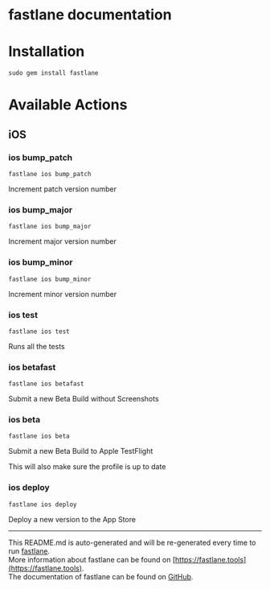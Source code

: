 fastlane documentation
================
# Installation
```
sudo gem install fastlane
```
# Available Actions
## iOS
### ios bump_patch
```
fastlane ios bump_patch
```
Increment patch version number
### ios bump_major
```
fastlane ios bump_major
```
Increment major version number
### ios bump_minor
```
fastlane ios bump_minor
```
Increment minor version number
### ios test
```
fastlane ios test
```
Runs all the tests
### ios betafast
```
fastlane ios betafast
```
Submit a new Beta Build without Screenshots
### ios beta
```
fastlane ios beta
```
Submit a new Beta Build to Apple TestFlight

This will also make sure the profile is up to date
### ios deploy
```
fastlane ios deploy
```
Deploy a new version to the App Store

----

This README.md is auto-generated and will be re-generated every time to run [fastlane](https://fastlane.tools).  
More information about fastlane can be found on [https://fastlane.tools](https://fastlane.tools).  
The documentation of fastlane can be found on [GitHub](https://github.com/fastlane/fastlane).